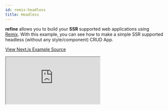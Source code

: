 ```yaml
---
id: remix-headless
title: Headless
---
```


**refine** allows you to build your **SSR** supported web applications using [Remix](https://remix.run/). With this example, you can see how to make a simple SSR supported headless (without any style/component) CRUD App.



[View Next.js Example Source](https://github.com/pankod/refine/tree/master/examples/remix/headless)

<iframe loading="lazy" src="https://stackblitz.com//github/pankod/refine/tree/master/examples/remix/headless/?embed=1&view=preview&theme=dark&preset=node"
style={{width: "100%", height:"80vh", border: "0px", borderRadius: "8px", overflow:"hidden"}}
    title="refine-remix-headless-example"
></iframe>
